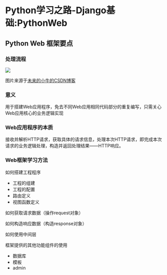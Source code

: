 # Python学习之路-Django基础:PythonWeb


## Python Web 框架要点

### 处理流程

![](https://tva1.sinaimg.cn/large/00729CCqgy1gpzewf19i8j30nm0dggoo.jpg)

图片来源于[未来的小牛的CSDN博客](https://blog.csdn.net/m15511023218/article/details/84931862)

### 意义

用于搭建Web应用程序，免去不同Web应用相同代码部分的重复编写，只需关心Web应用核心的业务逻辑实现

### Web应用程序的本质

接收并解析HTTP请求，获取具体的请求信息，处理本次HTTP请求，即完成本次请求的业务逻辑处理，构造并返回处理结果——HTTP响应。

### Web框架学习方法

如何搭建工程程序

- 工程的组建
- 工程的配置
- 路由定义
- 视图函数定义

如何获取请求数据（操作request对象）

如何构造响应数据（构造response对象）

如何使用中间层

框架提供的其他功能组件的使用

- 数据库
- 模板
- admin
